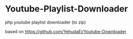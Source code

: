 # Youtube-Playlist-Downloader
php youtube playlist downloader (to zip)


based on https://github.com/YehudaEi/Youtube-Downloader